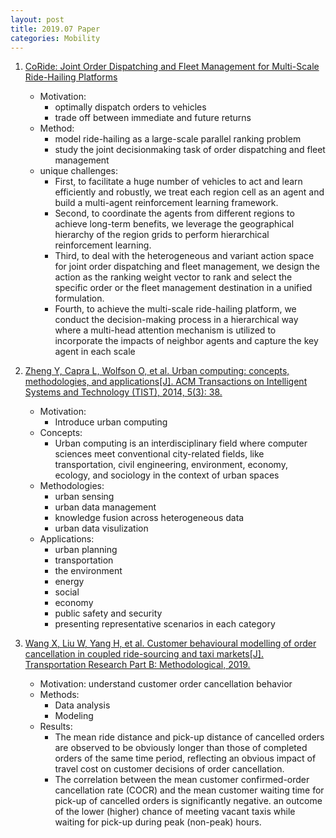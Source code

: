 ```yaml
---
layout: post
title: 2019.07 Paper
categories: Mobility
---
```


1. [CoRide: Joint Order Dispatching and Fleet Management for Multi-Scale Ride-Hailing Platforms](https://arxiv.org/pdf/1905.11353.pdf)

    - Motivation: 
        - optimally dispatch orders to vehicles 
        - trade off between immediate and future returns
    - Method:
        - model ride-hailing as a large-scale parallel ranking problem
        -  study the joint decisionmaking task of order dispatching and fleet management
    - unique challenges:
        - First, to facilitate a huge number of vehicles to act and learn efficiently and robustly, we treat each region cell as an agent and build a multi-agent reinforcement learning framework.
        - Second, to coordinate the agents from different regions to achieve long-term benefits, we leverage the geographical hierarchy of the region grids to perform hierarchical reinforcement learning. 
        - Third, to deal with the heterogeneous and variant action space for joint order dispatching and fleet management, we design the action as the ranking weight vector to rank and select the specific order or the fleet management destination in a unified formulation. 
        - Fourth, to achieve the multi-scale ride-hailing platform, we conduct the decision-making process in a hierarchical way where a multi-head attention mechanism is utilized to incorporate the impacts of neighbor agents and capture the key agent in each scale

2. [Zheng Y, Capra L, Wolfson O, et al. Urban computing: concepts, methodologies, and applications[J]. ACM Transactions on Intelligent Systems and Technology (TIST), 2014, 5(3): 38.](https://www.microsoft.com/en-us/research/wp-content/uploads/2016/02/UrbanComputing-zheng-tist2014.pdf)

    - Motivation:
        - Introduce urban computing
    - Concepts:
        - Urban computing is an interdisciplinary field where computer sciences meet conventional city-related fields, like transportation, civil engineering, environment, economy, ecology, and sociology in the context of urban spaces
    - Methodologies:
        - urban sensing
        - urban data management
        - knowledge fusion across heterogeneous data
        - urban data visulization
    - Applications:
        - urban planning
        - transportation
        - the environment
        - energy
        - social
        - economy
        - public safety and security
        - presenting representative scenarios in each category

3. [Wang X, Liu W, Yang H, et al. Customer behavioural modelling of order cancellation in coupled ride-sourcing and taxi markets[J]. Transportation Research Part B: Methodological, 2019.](https://www.sciencedirect.com/science/article/pii/S0191261518311330)

    - Motivation: understand customer order cancellation behavior
    - Methods:
        - Data analysis
        - Modeling
    - Results:
        - The mean ride distance and pick-up distance of cancelled orders are observed to be obviously longer than those of completed orders of the same time period, reflecting an obvious impact of travel cost on customer decisions of order cancellation. 
        - The correlation between the mean customer confirmed-order cancellation rate (COCR) and the mean customer waiting time for pick-up of cancelled orders is significantly negative. an outcome of the lower (higher) chance of meeting vacant taxis while waiting for pick-up during peak (non-peak) hours.